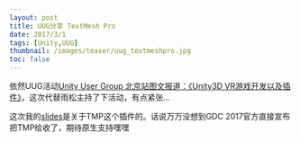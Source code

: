 ```yaml
---
layout: post
title: UUG分享 TextMesh Pro
date: 2017/3/1
tags: [Unity,UUG]
thumbnail: /images/teaser/uug_textmeshpro.jpg
toc: false
---
```


依然UUG活动[Unity User Group 北京站图文报道：《Unity3D VR游戏开发以及插件》](http://forum.china.unity3d.com/thread-23031-1-1.html)，这次代替雨松主持了下活动，有点紧张...

<!--more-->

这次我的[slides](https://github.com/qiankanglai/blog/raw/master/raw/unity_textmeshpro.pptx)是关于TMP这个插件的。话说万万没想到GDC 2017官方直接宣布把TMP给收了，期待原生支持嘿嘿